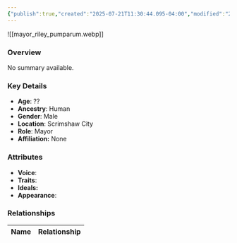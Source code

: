 ```yaml
---
{"publish":true,"created":"2025-07-21T11:30:44.095-04:00","modified":"2025-07-27T17:21:11.077-04:00","published":"2025-07-27T17:21:11.077-04:00","cssclasses":"","Age":"??","Ancestry":"Human","Gender":"Male","Location":["Scrimshaw City"],"Role":["Mayor"],"Affiliation":["None"],"Appearances":["[[00 -The High Rollers Campaign-]]"]}
---
```



![[mayor_riley_pumparum.webp]]

### Overview
No summary available.

### Key Details
- **Age**: ??
- **Ancestry**: Human
- **Gender**: Male
- **Location**: Scrimshaw City
- **Role**: Mayor
- **Affiliation:** None

### Attributes
- **Voice**: 
- **Traits**: 
- **Ideals:** 
- **Appearance**:

### Relationships

| Name  | Relationship |
| ----- | ------------ |
